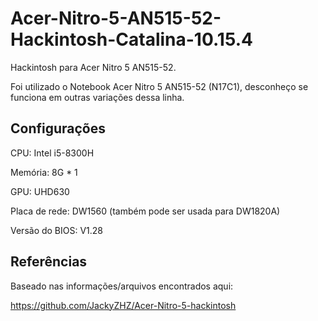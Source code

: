 # Acer-Nitro-5-AN515-52-Hackintosh-Catalina-10.15.4

Hackintosh para Acer Nitro 5 AN515-52.

Foi utilizado o Notebook Acer Nitro 5 AN515-52 (N17C1), desconheço se funciona em outras variações dessa linha.

## Configurações
CPU: Intel i5-8300H

Memória: 8G * 1

GPU: UHD630

Placa de rede: DW1560 (também pode ser usada para DW1820A)

Versão do BIOS: V1.28

## Referências
Baseado nas informações/arquivos encontrados aqui:

https://github.com/JackyZHZ/Acer-Nitro-5-hackintosh
